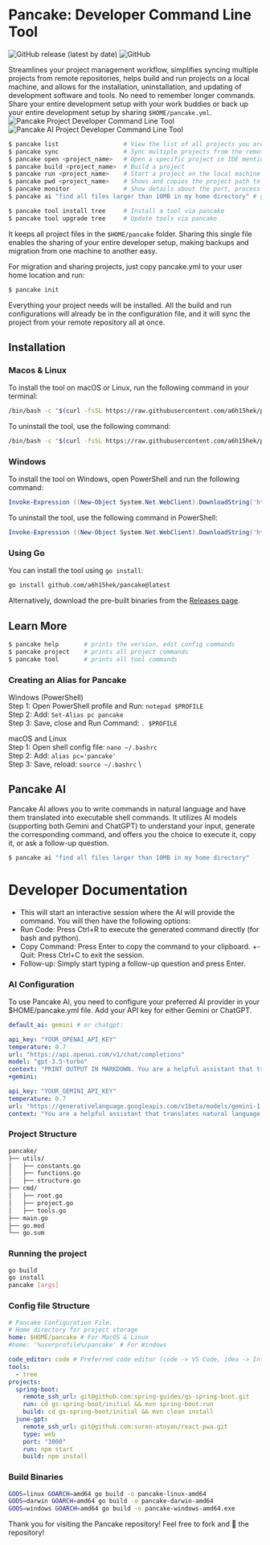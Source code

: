 # Pancake: Developer Command Line Tool

![GitHub release (latest by date)](https://img.shields.io/github/v/release/a6h15hek/pancake)
![GitHub](https://img.shields.io/github/license/a6h15hek/pancake)

Streamlines your project management workflow, simplifies syncing multiple projects from remote repositories, helps build and run projects on a local machine, and allows for the installation, uninstallation, and updating of development software and tools. No need to remember longer commands. Share your entire development setup with your work buddies or back up your entire development setup by sharing `$HOME/pancake.yml`.
![Pancake Project Developer Command Line Tool](https://github.com/user-attachments/assets/0d0fa2df-f997-4ba8-b65a-b2fb4337bd65)
![Pancake AI Project Developer Command Line Tool](https://github.com/user-attachments/assets/7deb4539-d14b-4c31-8e1f-976512bfe6c9)

```sh
$ pancake list                  # View the list of all projects you are working on
$ pancake sync                  # Sync multiple projects from the remote repository 
$ pancake open <project_name>   # Open a specific project in IDE mentioned in config file
$ pancake build <project_name>  # Build a project
$ pancake run <project_name>    # Start a project on the local machine
$ pancake pwd <project_name>    # Shows and copies the project path to clipboard  
$ pancake monitor               # Show details about the port, process PID, and uptime
$ pancake ai "find all files larger than 10MB in my home directory" # generate command out of natural language

$ pancake tool install tree     # Install a tool via pancake 
$ pancake tool upgrade tree     # Update tools via pancake
```
It keeps all project files in the `$HOME/pancake` folder. Sharing this single file enables the sharing of your entire developer setup, making backups and migration from one machine to another easy.

For migration and sharing projects, just copy pancake.yml to your user home location and run:
```bash
$ pancake init
```
Everything your project needs will be installed. All the build and run configurations will already be in the configuration file, and it will sync the project from your remote repository all at once.

## Installation

### Macos & Linux 
To install the tool on macOS or Linux, run the following command in your terminal:
```bash
/bin/bash -c "$(curl -fsSL https://raw.githubusercontent.com/a6h15hek/pancake/main/macos_linux.sh)" install
```
To uninstall the tool, use the following command:
```bash
/bin/bash -c "$(curl -fsSL https://raw.githubusercontent.com/a6h15hek/pancake/main/macos_linux.sh)" uninstall
```

### Windows
To install the tool on Windows, open PowerShell and run the following command:
```powershell
Invoke-Expression ((New-Object System.Net.WebClient).DownloadString('https://raw.githubusercontent.com/a6h15hek/pancake/main/windows.ps1')) install
```

To uninstall the tool, use the following command in PowerShell:
```powershell
Invoke-Expression ((New-Object System.Net.WebClient).DownloadString('https://raw.githubusercontent.com/a6h15hek/pancake/main/windows.ps1')) uninstall
```

### Using Go
You can install the tool using `go install`:

```bash
go install github.com/a6h15hek/pancake@latest
```
Alternatively, download the pre-built binaries from the [Releases page](https://github.com/a6h15hek/pancake/releases).

## Learn More
```sh
$ pancake help       # prints the version, edit config commands                    
$ pancake project    # prints all project commands
$ pancake tool       # prints all tool commands
```

### Creating an Alias for Pancake
Windows (PowerShell) \
Step 1: Open PowerShell profile and Run: `notepad $PROFILE` \
Step 2: Add: `Set-Alias pc pancake` \
Step 3: Save, close and Run Command: `. $PROFILE` 

macOS and Linux \
Step 1: Open shell config file: `nano ~/.bashrc` \
Step 2: Add: `alias pc='pancake'` \
Step 3: Save, reload: `source ~/.bashrc` \


## Pancake AI

Pancake AI allows you to write commands in natural language and have them translated into executable shell commands. It utilizes AI models (supporting both Gemini and ChatGPT) to understand your input, generate the corresponding command, and offers you the choice to execute it, copy it, or ask a follow-up question.

```bash
$ pancake ai "find all files larger than 10MB in my home directory"
```

# Developer Documentation
- This will start an interactive session where the AI will provide the command. You will then have the following options: 
- Run Code: Press Ctrl+R to execute the generated command directly (for bash and python). 
- Copy Command: Press Enter to copy the command to your clipboard. +- Quit: Press Ctrl+C to exit the session. 
- Follow-up: Simply start typing a follow-up question and press Enter. 

### AI Configuration 
To use Pancake AI, you need to configure your preferred AI provider in your $HOME/pancake.yml file. Add your API key for either Gemini or ChatGPT.

```yml 
default_ai: gemini # or chatgpt:

api_key: "YOUR_OPENAI_API_KEY"
temperature: 0.7
url: "https://api.openai.com/v1/chat/completions"
model: "gpt-3.5-turbo"
context: "PRINT OUTPUT IN MARKDOWN. You are a helpful assistant that translates natural language into executable shell commands..."
+gemini:

api_key: "YOUR_GEMINI_API_KEY"
temperature: 0.7
url: "https://generativelanguage.googleapis.com/v1beta/models/gemini-1.5-flash:generateContent"
context: "You are a helpful assistant that translates natural language into executable shell commands. Only provide the command, with no extra text or explanation."

```

### Project Structure

```bash
pancake/
├── utils/
│   ├── constants.go
│   ├── functions.go
│   ├── structure.go
├── cmd/
│   ├── root.go
│   ├── project.go
│   ├── tools.go
├── main.go
├── go.mod
└── go.sum

```

### Running the project

```bash
go build
go install
pancake [args]
```

### Config file Structure
```yml
# Pancake Configuration File.
# Home directory for project storage
home: $HOME/pancake # For MacOS & Linux
#home: '%userprofile%/pancake' # For Windows

code_editor: code # Preferred code editor (code -> VS Code, idea -> IntelliJ IDE)
tools:
  - tree
projects:
  spring-boot:
    remote_ssh_url: git@github.com:spring-guides/gs-spring-boot.git
    run: cd gs-spring-boot/initial && mvn spring-boot:run
    build: cd gs-spring-boot/initial && mvn clean install
  june-gpt:
    remote_ssh_url: git@github.com:suren-atoyan/react-pwa.git
    type: web
    port: "3000"
    run: npm start
    build: npm install
```

### Build Binaries
```bash
GOOS=linux GOARCH=amd64 go build -o pancake-linux-amd64
GOOS=darwin GOARCH=amd64 go build -o pancake-darwin-amd64
GOOS=windows GOARCH=amd64 go build -o pancake-windows-amd64.exe
```

Thank you for visiting the Pancake repository! Feel free to fork and 🌟 the repository!
